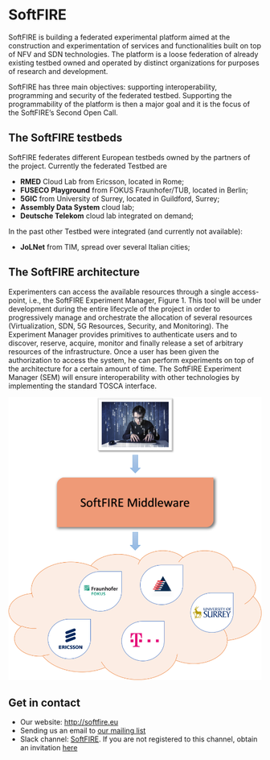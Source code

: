 # SoftFIRE

SoftFIRE is building a federated experimental platform aimed at the construction and experimentation of services and functionalities built on top of NFV and SDN technologies. The platform is a loose federation of already existing testbed owned and operated by distinct organizations for purposes of research and development.


SoftFIRE has three main objectives: supporting interoperability, programming and security of the federated testbed. Supporting the programmability of the platform is then a major goal and it is the focus of the SoftFIRE’s Second Open Call.

## The SoftFIRE testbeds

SoftFIRE federates different European testbeds owned by the partners of the project. Currently the federated Testbed are

* **RMED** Cloud Lab from Ericsson, located in Rome;
* **FUSECO Playground** from FOKUS Fraunhofer/TUB, located in Berlin;
* **5GIC** from University of Surrey, located in Guildford, Surrey;
* **Assembly Data System** cloud lab;
* **Deutsche Telekom** cloud lab integrated on demand;

In the past other Testbed were integrated (and currently not available):

* **JoLNet** from TIM, spread over several Italian cities;


## The SoftFIRE architecture

Experimenters can access the available resources through a single access-point, i.e., the SoftFIRE Experiment Manager, Figure 1. This tool will be under development during the entire lifecycle of the project in order to progressively manage and orchestrate the allocation of several resources (Virtualization, SDN, 5G Resources, Security, and Monitoring). The Experiment Manager provides primitives to authenticate users and to discover, reserve, acquire, monitor and finally release a set of arbitrary resources of the infrastructure. Once a user has been given the authorization to access the system, he can perform experiments on top of the architecture for a certain amount of time. The SoftFIRE Experiment Manager (SEM) will ensure interoperability with other technologies by implementing the standard TOSCA interface.


![SoftFIRE architecture][softfire-architecture]

## Get in contact


* Our website: http://softfire.eu
* Sending us an email to [our mailing list](mailto:info@softfire.eu)
* Slack channel: [SoftFIRE](https://softfire.slack.com/). If you are not registered to this channel, obtain an invitation [here](https://softfire-slacking.herokuapp.com/)



[softfire-architecture]:img/general-softfire-arch.png

<!---
 Script for open external links in a new tab
-->
<script src="http://ajax.googleapis.com/ajax/libs/jquery/1.7.1/jquery.js"></script>
<script type="text/javascript" charset="utf-8">
      // Creating custom :external selector
      $.expr[':'].external = function(obj){
          return !obj.href.match(/^mailto\:/)
                  && (obj.hostname != location.hostname);
      };
      $(function(){
        $('a:external').addClass('external');
        $(".external").attr('target','_blank');
      })
</script>
